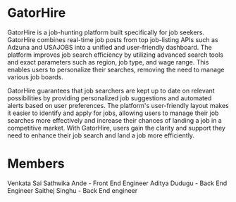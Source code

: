 # GatorHire

GatorHire is a job-hunting platform built specifically for job seekers. GatorHire combines real-time job posts from top job-listing APIs such as Adzuna and USAJOBS into a unified and user-friendly dashboard. The platform improves job search efficiency by utilizing advanced search tools and exact parameters such as region, job type, and wage range. This enables users to personalize their searches, removing the need to manage various job boards.

GatorHire guarantees that job searchers are kept up to date on relevant possibilities by providing personalized job suggestions and automated alerts based on user preferences. The platform's user-friendly layout makes it easier to identify and apply for jobs, allowing users to manage their job searches more effectively and increase their chances of landing a job in a competitive market. With GatorHire, users gain the clarity and support they need to enhance their job search and land a job more efficiently.

# Members
Venkata Sai Sathwika Ande - Front End Engineer
Aditya Dudugu - Back End Engineer
Saithej Singhu - Back End engineer
